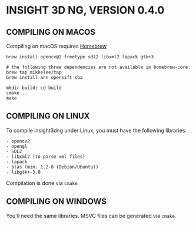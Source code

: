 INSIGHT 3D NG, VERSION 0.4.0
============================

COMPILING ON MACOS
------------------

Compiling on macOS requires [Homebrew](https://brew.sh)

```terminal
brew install opencv@2 freetype sdl2 libxml2 lapack gtk+3

# the following three dependencies are not available in homebrew-core:
brew tap mikkelee/tap
brew install ann opensift sba

mkdir build; cd build
cmake ..
make
```

COMPILING ON LINUX
------------------

To compile insight3dng under Linux, you must have the following libraries: 

	- opencv2
	- opengl
	- SDL2
	- libxml2 (to parse xml files)
	- lapack 
	- blas (min. 1.2-8 (Debian/Ubuntu))
	- libgtk+-3.0

Compilation is done via `cmake`.

COMPILING ON WINDOWS
--------------------

You'll need the same libraries. MSVC files can be generated via `cmake`.
